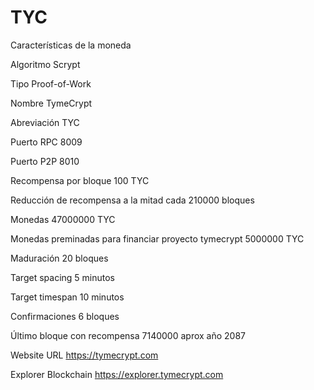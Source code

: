 # TYC


Características de la moneda


Algoritmo	Scrypt

Tipo	Proof-of-Work

Nombre	TymeCrypt

Abreviación	TYC

Puerto RPC 8009

Puerto P2P 	8010

Recompensa por bloque	100 TYC

Reducción de recompensa a la mitad cada	210000 bloques

Monedas	47000000 TYC

Monedas preminadas para financiar proyecto tymecrypt	5000000 TYC

Maduración	20 bloques

Target spacing	5 minutos

Target timespan	10 minutos

Confirmaciones	6 bloques

Último bloque con recompensa	7140000 aprox año 2087

Website URL	https://tymecrypt.com

Explorer Blockchain https://explorer.tymecrypt.com
